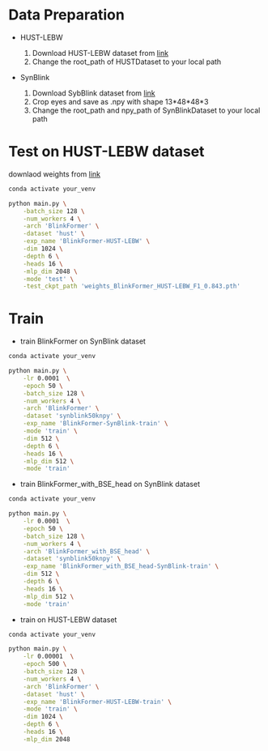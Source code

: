 # Data Preparation

- HUST-LEBW
  1. Download HUST-LEBW dataset from [link](https://thorhu.github.io/Eyeblink-in-the-wild/)
  2. Change the root_path of HUSTDataset to your local path

- SynBlink
  
    1. Download SybBlink dataset from [link](https://pan.baidu.com/s/1bJ0nj0SxfVCxRmICKz5p8A?pwd=synb)
    2. Crop eyes and save as .npy with shape 13\*48\*48\*3
    3. Change the root_path and npy_path of SynBlinkDataset to your local path

# Test on HUST-LEBW dataset

downlaod weights from [link](https://pan.baidu.com/s/1NN_Y5Uiwpxx7-sAA4L0Cyg?pwd=synb)

```bash
conda activate your_venv

python main.py \
    -batch_size 128 \
    -num_workers 4 \
    -arch 'BlinkFormer' \
    -dataset 'hust' \
    -exp_name 'BlinkFormer-HUST-LEBW' \
    -dim 1024 \
    -depth 6 \
    -heads 16 \
    -mlp_dim 2048 \
    -mode 'test' \
    -test_ckpt_path 'weights_BlinkFormer_HUST-LEBW_F1_0.843.pth'
```

# Train

- train BlinkFormer on SynBlink dataset
```bash
conda activate your_venv

python main.py \
    -lr 0.0001  \
    -epoch 50 \
    -batch_size 128 \
    -num_workers 4 \
    -arch 'BlinkFormer' \
    -dataset 'synblink50knpy' \
    -exp_name 'BlinkFormer-SynBlink-train' \
    -mode 'train' \
    -dim 512 \
    -depth 6 \
    -heads 16 \
    -mlp_dim 512 \
    -mode 'train'
```
- train BlinkFormer_with_BSE_head  on SynBlink dataset
```bash
conda activate your_venv

python main.py \
    -lr 0.0001  \
    -epoch 50 \
    -batch_size 128 \
    -num_workers 4 \
    -arch 'BlinkFormer_with_BSE_head' \
    -dataset 'synblink50knpy' \
    -exp_name 'BlinkFormer_with_BSE_head-SynBlink-train' \
    -dim 512 \
    -depth 6 \
    -heads 16 \
    -mlp_dim 512 \
    -mode 'train'
```

- train on HUST-LEBW dataset
  
```bash
conda activate your_venv

python main.py \
    -lr 0.00001  \
    -epoch 500 \
    -batch_size 128 \
    -num_workers 4 \
    -arch 'BlinkFormer' \
    -dataset 'hust' \
    -exp_name 'BlinkFormer-HUST-LEBW-train' \
    -mode 'train' \
    -dim 1024 \
    -depth 6 \
    -heads 16 \
    -mlp_dim 2048
```
